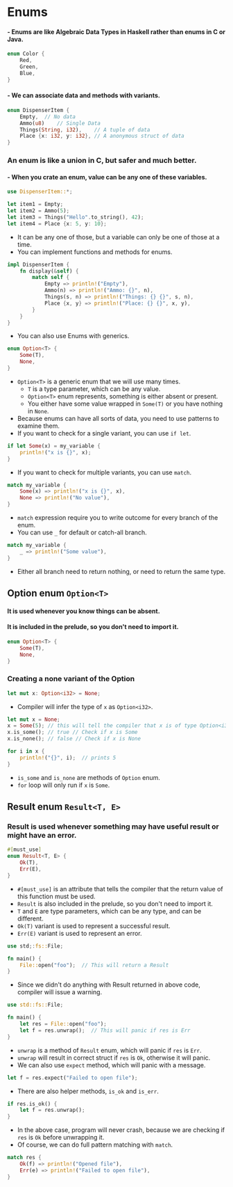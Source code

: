 # Enums

#### - Enums are like Algebraic Data Types in Haskell rather than enums in C or Java.

```rust
enum Color {
    Red,
    Green,
    Blue,
}
```
#### - We can associate data and methods with variants.
```rust
enum DispenserItem {
    Empty,  // No data
    Ammo(u8)    // Single Data
    Things(String, i32),    // A tuple of data
    Place {x: i32, y: i32}, // A anonymous struct of data
}
```
### An enum is like a union in C, but safer and much better.
#### - When you crate an enum, value can be any one of these variables.

```rust
use DispenserItem::*;

let item1 = Empty;
let item2 = Ammo(5);
let item3 = Things("Hello".to_string(), 42);
let item4 = Place {x: 5, y: 10};
``` 
- It can be any one of those, but a variable can only be one of those at a time.
- You can implement functions and methods for enums.
```rust
impl DispenserItem {
    fn display(&self) {
        match self {
            Empty => println!("Empty"),
            Ammo(n) => println!("Ammo: {}", n),
            Things(s, n) => println!("Things: {} {}", s, n),
            Place {x, y} => println!("Place: {} {}", x, y),
        }
    }
}
```
- You can also use Enums with generics.
```rust
enum Option<T> {
    Some(T),
    None,
}
```
- `Option<T>` is a generic enum that we will use many times.
  - `T` is a type parameter, which can be any value.
  - `Option<T>` enum represents, something is either absent or present.
  - You either have some value wrapped in `Some(T)` or you have nothing in `None`.
- Because enums can have all sorts of data, you need to use patterns to examine them.
- If you want to check for a single variant, you can use `if let`.
```rust
if let Some(x) = my_variable {
    println!("x is {}", x);
}
```
- If you want to check for multiple variants, you can use `match`.
```rust
match my_variable {
    Some(x) => println!("x is {}", x),
    None => println!("No value"),
}
```
- `match` expression require you to write outcome for every branch of the enum.
- You can use `_` for default or catch-all branch.
```rust 
match my_variable {
    _ => println!("Some value"),
}
```
- Either all branch need to return nothing, or need to return the same type.


## Option enum `Option<T>`
#### It is used whenever you know things can be absent.
#### It is included in the prelude, so you don't need to import it.
```rust
enum Option<T> {
    Some(T),
    None,
}
```
### Creating a none variant of the Option
```rust
let mut x: Option<i32> = None;
```
- Compiler will infer the type of `x` as `Option<i32>`.
```rust
let mut x = None;
x = Some(5); // this will tell the compiler that x is of type Option<i32>
x.is_some(); // true // Check if x is Some
x.is_none(); // false // Check if x is None

for i in x {
    println!("{}", i);  // prints 5
}
```
- `is_some` and `is_none` are methods of `Option` enum.
- `for` loop will only run if `x` is `Some`.

## Result enum `Result<T, E>`
### Result is used whenever something may have useful result or might have an error.
```rust
#[must_use]
enum Result<T, E> {
    Ok(T),
    Err(E),
}
```
- `#[must_use]` is an attribute that tells the compiler that the return value of this function must be used.
- `Result` is also included in the prelude, so you don't need to import it.
- `T` and `E` are type parameters, which can be any type, and can be different.
- `Ok(T)` variant is used to represent a successful result.
- `Err(E)` variant is used to represent an error.
```rust
use std;:fs::File;

fn main() {
    File::open("foo");  // This will return a Result
}
```
- Since we didn't do anything with Result returned in above code, compiler will issue a warning.

```rust
use std::fs::File;

fn main() {
    let res = File::open("foo");
    let f = res.unwrap();  // This will panic if res is Err
}
```
- `unwrap` is a method of `Result` enum, which will panic if `res` is `Err`.
- `unwrap` will result in correct struct if `res` is `Ok`, otherwise it will panic.
- We can also use `expect` method, which will panic with a message.
```rust
let f = res.expect("Failed to open file");
```
- There are also helper methods, `is_ok` and `is_err`.
```rust
if res.is_ok() {
    let f = res.unwrap();
}
```
- In the above case, program will never crash, because we are checking if `res` is `Ok` before unwrapping it.
- Of course, we can do full pattern matching with `match`.
```rust
match res {
    Ok(f) => println!("Opened file"),
    Err(e) => println!("Failed to open file"),
}
```